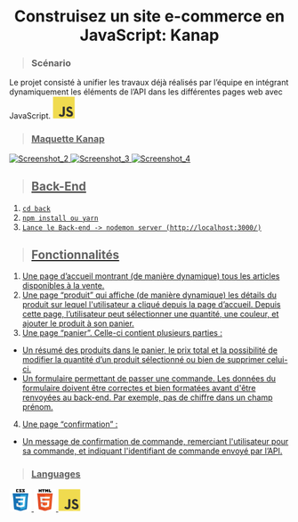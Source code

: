<h1 align="center">Construisez un site e-commerce en JavaScript: Kanap</h1>

>  ### **Scénario**
Le projet consisté à unifier les travaux déjà réalisés par l’équipe en intégrant dynamiquement les éléments de l’API dans les différentes pages web avec JavaScript. <a href="https://developer.mozilla.org/en-US/docs/Web/JavaScript" target="_blank" rel="noreferrer"> <img src="https://raw.githubusercontent.com/devicons/devicon/master/icons/javascript/javascript-original.svg" alt="javascript" width="40" height="40"/>



>  ### **Maquette Kanap**
![Screenshot_2](https://user-images.githubusercontent.com/101954241/204080403-5c057ed5-a149-43ed-9016-3ef5059d1ce1.png)
![Screenshot_3](https://user-images.githubusercontent.com/101954241/204080459-c0b7d183-ec41-46e6-a137-4907e0151c01.png)
![Screenshot_4](https://user-images.githubusercontent.com/101954241/204080462-882a771d-22b5-4313-9619-fb95e809eafa.png)

> ## **Back-End**

1. ``cd back``
2. ``npm install ou yarn``
3. ``Lance le Back-end -> nodemon server (http://localhost:3000/)``

> ## **Fonctionnalités**

1. Une page d’accueil montrant (de manière dynamique) tous les articles disponibles à la vente.
2. Une page “produit” qui affiche (de manière dynamique) les détails du produit sur lequel l'utilisateur a cliqué depuis la page d’accueil. Depuis cette page, l’utilisateur peut sélectionner une quantité, une couleur, et ajouter le produit à son panier.
2. Une page “panier”. Celle-ci contient plusieurs parties :
- Un résumé des produits dans le panier, le prix total et la possibilité de modifier la quantité d’un produit sélectionné ou bien de supprimer celui-ci.
- Un formulaire permettant de passer une commande. Les données du formulaire doivent être correctes et bien formatées avant d'être renvoyées au back-end. Par exemple, pas de chiffre dans un champ prénom.
4. Une page “confirmation” :
- Un message de confirmation de commande, remerciant l'utilisateur pour sa commande, et indiquant l'identifiant de commande envoyé par l’API.

>  ### **Languages**

<p align="left"> <a href="https://www.w3schools.com/css/" target="_blank" rel="noreferrer"> <img src="https://raw.githubusercontent.com/devicons/devicon/master/icons/css3/css3-original-wordmark.svg" alt="css3" width="40" height="40"/> </a> <a href="https://www.w3.org/html/" target="_blank" rel="noreferrer"> <img src="https://raw.githubusercontent.com/devicons/devicon/master/icons/html5/html5-original-wordmark.svg" alt="html5" width="40" height="40"/> </a>   <a href="https://developer.mozilla.org/en-US/docs/Web/JavaScript" target="_blank" rel="noreferrer"> <img src="https://raw.githubusercontent.com/devicons/devicon/master/icons/javascript/javascript-original.svg" alt="javascript" width="40" height="40"/></p>
